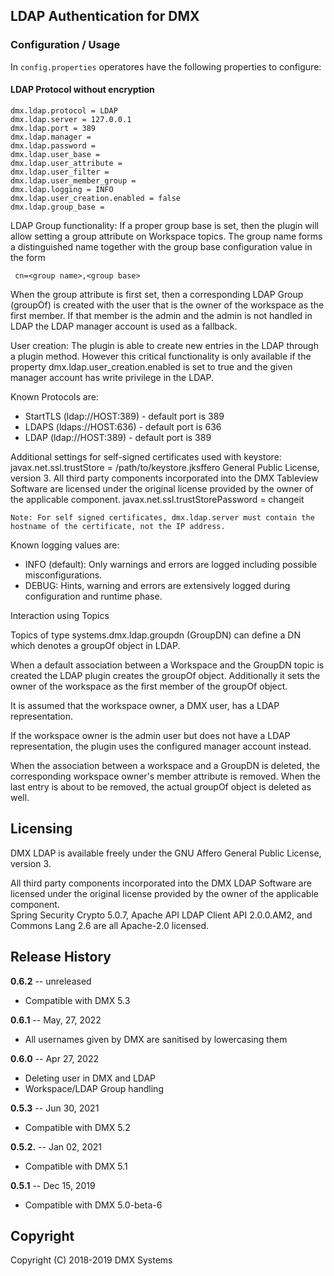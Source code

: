 ## LDAP Authentication for DMX

### Configuration / Usage

In `config.properties` operatores have the following properties to configure:

#### LDAP Protocol without encryption

```
dmx.ldap.protocol = LDAP
dmx.ldap.server = 127.0.0.1
dmx.ldap.port = 389  
dmx.ldap.manager = 
dmx.ldap.password = 
dmx.ldap.user_base = 
dmx.ldap.user_attribute = 
dmx.ldap.user_filter = 
dmx.ldap.user_member_group = 
dmx.ldap.logging = INFO
dmx.ldap.user_creation.enabled = false
dmx.ldap.group_base = 
```
LDAP Group functionality:
If a proper group base is set, then the plugin will allow setting a group attribute on Workspace topics. The group
name forms a distinguished name together with the group base configuration value in the form
``` 
 cn=<group name>,<group base>
```
When the group attribute is first set, then a corresponding LDAP Group (groupOf) is created with the user that
is the owner of the workspace as the first member. If that member is the admin and the admin is not handled in
LDAP the LDAP manager account is used as a fallback.

User creation:
The plugin is able to create new entries in the LDAP through a plugin method. However this critical functionality is
only available if the property dmx.ldap.user_creation.enabled is set to true and the given manager account has write
privilege in the LDAP.

Known Protocols are: 

- StartTLS (ldap://HOST:389) - default port is 389
- LDAPS (ldaps://HOST:636) - default port is 636
- LDAP (ldap://HOST:389) - default port is 389

Additional settings for self-signed certificates used with keystore:
javax.net.ssl.trustStore = /path/to/keystore.jksffero General Public License, version 3.
All third party components incorporated into the DMX Tableview Software are licensed under the original license provided by the owner of the applicable component.
javax.net.ssl.trustStorePassword = changeit

```
Note: For self signed certificates, dmx.ldap.server must contain the hostname of the certificate, not the IP address.
```

Known logging values are:
 
- INFO (default): Only warnings and errors are logged including possible misconfigurations.
- DEBUG: Hints, warning and errors are extensively logged during configuration and runtime phase.

Interaction using Topics

Topics of type systems.dmx.ldap.groupdn (GroupDN) can define a DN which denotes a groupOf object in LDAP.

When a default association between a Workspace and the GroupDN topic is created the LDAP plugin creates the
groupOf object. Additionally it sets the owner of the workspace as the first member of the groupOf object.

It is assumed that the workspace owner, a DMX user, has a LDAP representation.

If the workspace owner is the admin user but does not have a LDAP representation, the plugin uses the
configured manager account instead. 

When the association between a workspace and a GroupDN is deleted, the corresponding workspace owner's
member attribute is removed. When the last entry is about to be removed, the actual groupOf object is
deleted as well.

## Licensing

DMX LDAP is available freely under the GNU Affero General Public License, version 3.<br/>

All third party components incorporated into the DMX LDAP Software are licensed under the original license provided by the owner of the applicable component.<br/>
Spring Security Crypto 5.0.7, Apache API LDAP Client API 2.0.0.AM2, and Commons Lang 2.6 are all Apache-2.0 licensed.

## Release History
**0.6.2** -- unreleased

* Compatible with DMX 5.3

**0.6.1** -- May, 27, 2022

* All usernames given by DMX are sanitised by lowercasing them 

**0.6.0** -- Apr 27, 2022

* Deleting user in DMX and LDAP
* Workspace/LDAP Group handling

**0.5.3** -- Jun 30, 2021

* Compatible with DMX 5.2

**0.5.2.** -- Jan 02, 2021

* Compatible with DMX 5.1

**0.5.1** -- Dec 15, 2019

* Compatible with DMX 5.0-beta-6

## Copyright

Copyright (C) 2018-2019 DMX Systems

